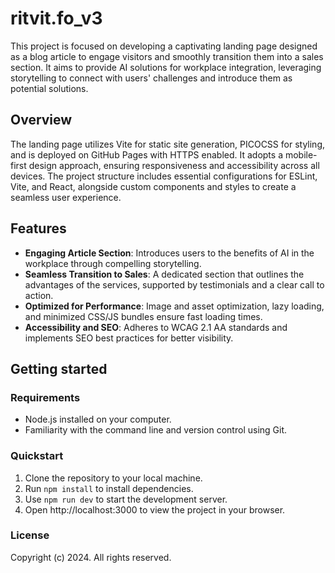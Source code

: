 # ritvit.fo_v3

This project is focused on developing a captivating landing page designed as a blog article to engage visitors and smoothly transition them into a sales section. It aims to provide AI solutions for workplace integration, leveraging storytelling to connect with users' challenges and introduce them as potential solutions.

## Overview

The landing page utilizes Vite for static site generation, PICOCSS for styling, and is deployed on GitHub Pages with HTTPS enabled. It adopts a mobile-first design approach, ensuring responsiveness and accessibility across all devices. The project structure includes essential configurations for ESLint, Vite, and React, alongside custom components and styles to create a seamless user experience.

## Features

- **Engaging Article Section**: Introduces users to the benefits of AI in the workplace through compelling storytelling.
- **Seamless Transition to Sales**: A dedicated section that outlines the advantages of the services, supported by testimonials and a clear call to action.
- **Optimized for Performance**: Image and asset optimization, lazy loading, and minimized CSS/JS bundles ensure fast loading times.
- **Accessibility and SEO**: Adheres to WCAG 2.1 AA standards and implements SEO best practices for better visibility.

## Getting started

### Requirements

- Node.js installed on your computer.
- Familiarity with the command line and version control using Git.

### Quickstart

1. Clone the repository to your local machine.
2. Run `npm install` to install dependencies.
3. Use `npm run dev` to start the development server.
4. Open http://localhost:3000 to view the project in your browser.

### License

Copyright (c) 2024. All rights reserved.